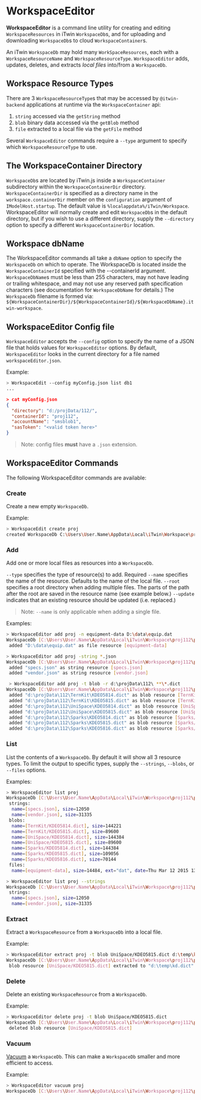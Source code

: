 # WorkspaceEditor

**WorkspaceEditor** is a command line utility for creating and editing `WorkspaceResources` in iTwin `WorkspaceDb`s, and for uploading and downloading `WorkspaceDb`s to cloud `WorkspaceContainer`s.

An iTwin `WorkspaceDb` may hold many `WorkSpaceResources`, each with a `WorkspaceResourceName` and `WorkspaceResourceType`. `WorkspaceEditor` adds, updates, deletes, and extracts *local files* into/from a `WorkspaceDb`.

## Workspace Resource Types

There are 3 `WorkspaceResourceType`s that may be accessed by `@itwin-backend` applications at runtime via the `WorkspaceContainer` api:

 1. `string` accessed via the `getString` method
 2. `blob`  binary data accessed via the `getBlob` method
 3. `file`  extracted to a local file via the `getFile` method

Several `WorkspaceEditor` commands require a `--type` argument to specify which `WorkspaceResourceType` to use.

## The WorkspaceContainer Directory

`WorkspaceDb`s are located by iTwin.js inside a `WorkspaceContainer` subdirectory within the `WorkspaceContainerDir` directory. `WorkspaceContainerDir` is specified as a directory name in the `workspace.containerDir` member on the `configuration` argument of  `IModelHost.startup`. The default value is `%localappdata%/iTwin/Workspace`. WorkspaceEditor will normally create and edit `WorkspaceDb`s in the default directory, but if you wish to use a different directory, supply the `--directory` option to specify a different `WorkspaceContainerDir` location.

## Workspace dbName

The WorkspaceEditor commands all take a `dbName` option to specify the `WorkspaceDb` on which to operate. The WorkspaceDb is located inside the `WorkspaceContainerId` specified with the --containerId argument. `WorkspaceDbName`s must be less than 255 characters, may not have leading or trailing whitespace, and may not use any reserved path specification characters (see documentation for `WorkspaceDbName` for details.) The `WorkspaceDb` filename is formed via: `${WorkspaceContainerDir}/${WorkspaceContainerId}/${WorkspaceDbName}.itwin-workspace`.

## WorkspaceEditor Config file

`WorkspaceEditor` accepts the `--config` option to specify the name of a JSON file that holds values for `WorkspaceEditor` options. By default, `WorkspaceEditor` looks in the current directory for a file named `workspaceEditor.json`.

Example:

```sh
> WorkspaceEdit --config myConfig.json list db1
...
```

```json
> cat myConfig.json
{
  "directory": "d:/projData/112/",
  "containerId": "proj112",
  "accountName": "smsblob1",
  "sasToken": "<valid token here>"
}
```

> Note: config files **must** have a `.json` extension.

## WorkspaceEditor Commands

The following WorkspaceEditor commands are available:

### Create

Create a new empty `WorkspaceDb`.

Example:

```sh
> WorkspaceEdit create proj
created WorkspaceDb C:\Users\User.Name\AppData\Local\iTwin\Workspace\proj112\proj.itwin-workspace
```

### Add

Add one or more local files as resources into a `WorkspaceDb`.

`--type` specifies the type of resource(s) to add. Required
`--name` specifies the name of the resource. Defaults to the name of the local file.
`--root` specifies a root directory when adding multiple files. The parts of the path after the root are saved in the resource name (see example below.)
`--update` indicates that an existing resource should be updated (i.e. replaced.)

> Note: `--name`  is only applicable when adding a single file.

Examples:

```sh
> WorkspaceEditor add proj -n equipment-data D:\data\equip.dat
WorkspaceDb [C:\Users\User.Name\AppData\Local\iTwin\Workspace\proj112\proj.itwin-workspace]
 added "D:\data\equip.dat" as file resource [equipment-data]
```

```sh
> WorkspaceEditor add proj -string *.json
WorkspaceDb [C:\Users\User.Name\AppData\Local\iTwin\Workspace\proj112\proj.itwin-workspace]
 added "specs.json" as string resource [specs.json]
 added "vendor.json" as string resource [vendor.json]
 ```

```sh
 > WorkspaceEditor add proj -t blob -r d:\projData\112\ **\*.dict
WorkspaceDb [C:\Users\User.Name\AppData\Local\iTwin\Workspace\proj112\proj.itwin-workspace]
 added "d:\projData\112\TernKit\KDEO5814.dict" as blob resource [TernKit/KDEO5814.dict]
 added "d:\projData\112\TernKit\KDEO5815.dict" as blob resource [TernKit/KDEO5815.dict]
 added "d:\projData\112\UniSpace\KDEO5814.dict" as blob resource [UniSpace/KDEO5814.dict]
 added "d:\projData\112\UniSpace\KDEO5815.dict" as blob resource [UniSpace/KDEO5815.dict]
 added "d:\projData\112\Sparks\KDEO5814.dict" as blob resource [Sparks/KDEO5814.dict]
 added "d:\projData\112\Sparks\KDEO5815.dict" as blob resource [Sparks/KDEO5815.dict]
 added "d:\projData\112\Sparks\KDEO5816.dict" as blob resource [Sparks/KDEO5816.dict]
 ```

### List

List the contents of a `WorkspaceDb`. By default it will show all 3 resource types. To limit the output to specific types, supply the `--strings`, `--blobs`, or `--files` options.

Examples:

```sh
> WorkspaceEditor list proj
WorkspaceDb [C:\Users\User.Name\AppData\Local\iTwin\Workspace\proj112\proj.itwin-workspace]
 strings:
  name=[specs.json], size=12050
  name=[vendor.json], size=31335
 blobs:
  name=[TernKit/KDEO5814.dict], size=144221
  name=[TernKit/KDEO5815.dict], size=89600
  name=[UniSpace/KDEO5814.dict], size=144384
  name=[UniSpace/KDEO5815.dict], size=89600
  name=[Sparks/KDEO5814.dict], size=144384
  name=[Sparks/KDEO5815.dict], size=109056
  name=[Sparks/KDEO5816.dict], size=70144
 files:
  name=[equipment-data], size=14484, ext="dat", date=Thu Mar 12 2015 13:52:51 GMT-0400
```

```sh
> WorkspaceEditor list proj --strings
WorkspaceDb [C:\Users\User.Name\AppData\Local\iTwin\Workspace\proj112\proj.itwin-workspace]
 strings:
  name=[specs.json], size=12050
  name=[vendor.json], size=31335
```

### Extract

Extract a `WorkspaceResource` from a `WorkspaceDb` into a local file.

Example:
```sh
> WorkspaceEditor extract proj -t blob UniSpace/KDEO5815.dict d:\temp\kd.dict
WorkspaceDb [C:\Users\User.Name\AppData\Local\iTwin\Workspace\proj112\proj.itwin-workspace]
 blob resource [UniSpace/KDEO5815.dict] extracted to "d:\temp\kd.dict"
```

### Delete

Delete an existing `WorkspaceResource` from a `WorkspaceDb`.

Example:
```sh
> WorkspaceEditor delete proj -t blob UniSpace/KDEO5815.dict
WorkspaceDb [C:\Users\User.Name\AppData\Local\iTwin\Workspace\proj112\proj.itwin-workspace]
 deleted blob resource [UniSpace/KDEO5815.dict]
```

### Vacuum

[Vacuum](https://www.sqlite.org/lang_vacuum.html) a `WorkspaceDb`. This can make a `WorkspaceDb` smaller and more efficient to access.

Example:
```sh
> WorkspaceEditor vacuum proj
WorkspaceDb [C:\Users\User.Name\AppData\Local\iTwin\Workspace\proj112\proj.itwin-workspace] vacuumed
```
